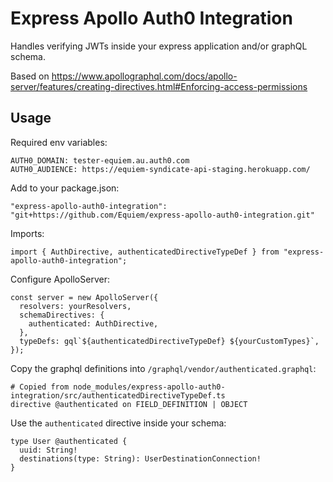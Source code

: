 # Express Apollo Auth0 Integration
Handles verifying JWTs inside your express application and/or graphQL schema.

Based on https://www.apollographql.com/docs/apollo-server/features/creating-directives.html#Enforcing-access-permissions

## Usage
Required env variables:
```
AUTH0_DOMAIN: tester-equiem.au.auth0.com
AUTH0_AUDIENCE: https://equiem-syndicate-api-staging.herokuapp.com/
```

Add to your package.json:
```
"express-apollo-auth0-integration": "git+https://github.com/Equiem/express-apollo-auth0-integration.git"
```

Imports:
```
import { AuthDirective, authenticatedDirectiveTypeDef } from "express-apollo-auth0-integration";
```

Configure ApolloServer:
```
const server = new ApolloServer({
  resolvers: yourResolvers,
  schemaDirectives: {
    authenticated: AuthDirective,
  },
  typeDefs: gql`${authenticatedDirectiveTypeDef} ${yourCustomTypes}`,
});
```

Copy the graphql definitions into `/graphql/vendor/authenticated.graphql`:
```
# Copied from node_modules/express-apollo-auth0-integration/src/authenticatedDirectiveTypeDef.ts
directive @authenticated on FIELD_DEFINITION | OBJECT
```

Use the `authenticated` directive inside your schema:
```
type User @authenticated {
  uuid: String!
  destinations(type: String): UserDestinationConnection!
}
```
